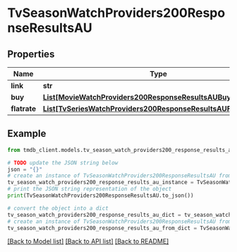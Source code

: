 # TvSeasonWatchProviders200ResponseResultsAU


## Properties

Name | Type | Description | Notes
------------ | ------------- | ------------- | -------------
**link** | **str** |  | [optional] 
**buy** | [**List[MovieWatchProviders200ResponseResultsAUBuyInner]**](MovieWatchProviders200ResponseResultsAUBuyInner.md) |  | [optional] 
**flatrate** | [**List[TvSeriesWatchProviders200ResponseResultsAUFlatrateInner]**](TvSeriesWatchProviders200ResponseResultsAUFlatrateInner.md) |  | [optional] 

## Example

```python
from tmdb_client.models.tv_season_watch_providers200_response_results_au import TvSeasonWatchProviders200ResponseResultsAU

# TODO update the JSON string below
json = "{}"
# create an instance of TvSeasonWatchProviders200ResponseResultsAU from a JSON string
tv_season_watch_providers200_response_results_au_instance = TvSeasonWatchProviders200ResponseResultsAU.from_json(json)
# print the JSON string representation of the object
print(TvSeasonWatchProviders200ResponseResultsAU.to_json())

# convert the object into a dict
tv_season_watch_providers200_response_results_au_dict = tv_season_watch_providers200_response_results_au_instance.to_dict()
# create an instance of TvSeasonWatchProviders200ResponseResultsAU from a dict
tv_season_watch_providers200_response_results_au_from_dict = TvSeasonWatchProviders200ResponseResultsAU.from_dict(tv_season_watch_providers200_response_results_au_dict)
```
[[Back to Model list]](../README.md#documentation-for-models) [[Back to API list]](../README.md#documentation-for-api-endpoints) [[Back to README]](../README.md)


